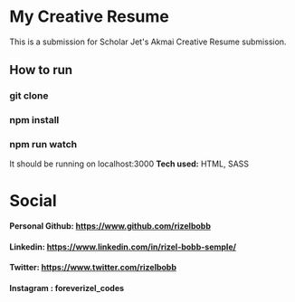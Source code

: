 # My Creative Resume
This is a submission for Scholar Jet's Akmai Creative Resume submission. 

## How to run
### git clone
### npm install
### npm run watch
It should be running on localhost:3000
**Tech used:** HTML, SASS

# Social
#### Personal Github: https://www.github.com/rizelbobb
#### Linkedin: https://www.linkedin.com/in/rizel-bobb-semple/
#### Twitter: https://www.twitter.com/rizelbobb
#### Instagram : foreverizel_codes





